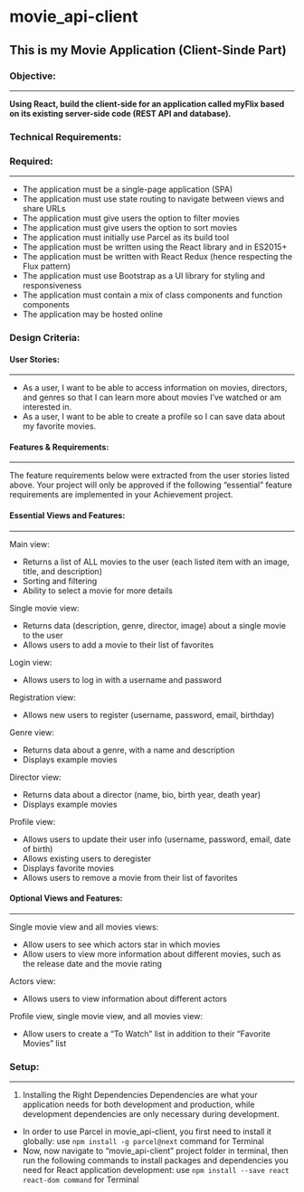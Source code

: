 # movie_api-client

## This is my Movie Application (Client-Sinde Part)

### Objective:

---

**Using React, build the client-side for an application called myFlix based on its existing server-side code (REST API and database).**

### Technical Requirements:

### Required:

---

- The application must be a single-page application (SPA)
- The application must use state routing to navigate between views and share URLs
- The application must give users the option to filter movies
- The application must give users the option to sort movies
- The application must initially use Parcel as its build tool
- The application must be written using the React library and in ES2015+
- The application must be written with React Redux (hence respecting the Flux pattern)
- The application must use Bootstrap as a UI library for styling and responsiveness
- The application must contain a mix of class components and function components
- The application may be hosted online

### Design Criteria:

#### User Stories:

---

- As a user, I want to be able to access information on movies, directors, and genres so that I can learn more about movies I’ve watched or am interested in.
- As a user, I want to be able to create a profile so I can save data about my favorite movies.

#### Features & Requirements:

---

The feature requirements below were extracted from the user stories listed above. Your project will only be approved if the following “essential” feature requirements are implemented in your Achievement project.

#### Essential Views and Features:

---

Main view:

- Returns a list of ALL movies to the user (each listed item with an image, title, and description)
- Sorting and filtering
- Ability to select a movie for more details

Single movie view:

- Returns data (description, genre, director, image) about a single movie to the user
- Allows users to add a movie to their list of favorites

Login view:

- Allows users to log in with a username and password

Registration view:

- Allows new users to register (username, password, email, birthday)

Genre view:

- Returns data about a genre, with a name and description
- Displays example movies

Director view:

- Returns data about a director (name, bio, birth year, death year)
- Displays example movies

Profile view:

- Allows users to update their user info (username, password, email, date of birth)
- Allows existing users to deregister
- Displays favorite movies
- Allows users to remove a movie from their list of favorites

#### Optional Views and Features:

---

Single movie view and all movies views:

- Allow users to see which actors star in which movies
- Allow users to view more information about different movies, such as the release date and the movie rating

Actors view:

- Allows users to view information about different actors

Profile view, single movie view, and all movies view:

- Allow users to create a “To Watch” list in addition to their “Favorite Movies” list

### Setup:

---

1. Installing the Right Dependencies
   Dependencies are what your application needs for both development and production, while development dependencies are only necessary during development.

- In order to use Parcel in movie_api-client, you first need to install it globally:
  use `npm install -g parcel@next` command for Terminal
- Now, now navigate to “movie_api-client” project folder in terminal, then run the following commands to install packages and dependencies you need for React application development:
  use `npm install --save react react-dom command` for Terminal
